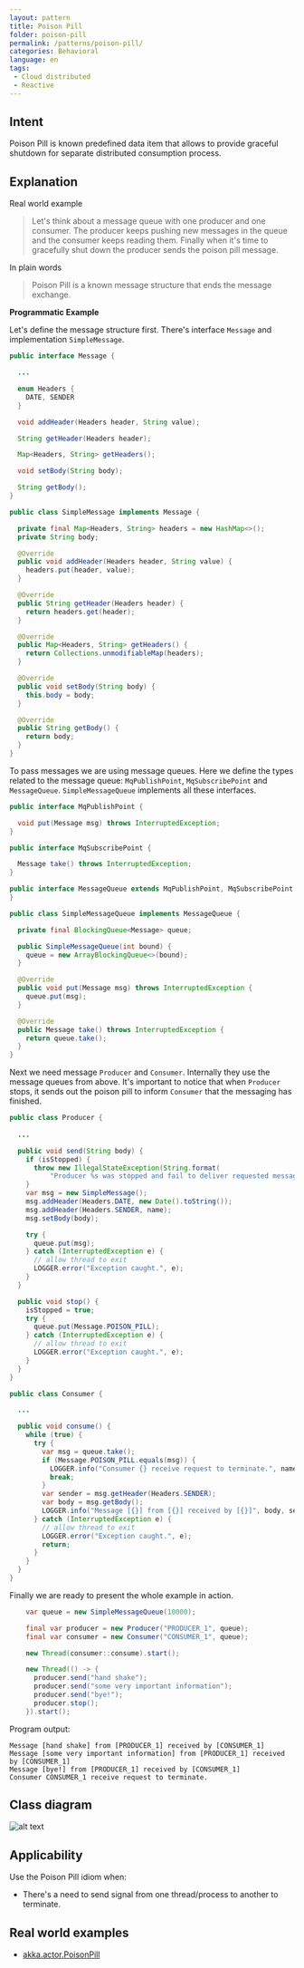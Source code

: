 ```yaml
---
layout: pattern
title: Poison Pill
folder: poison-pill
permalink: /patterns/poison-pill/
categories: Behavioral
language: en
tags:
 - Cloud distributed
 - Reactive
---
```


## Intent

Poison Pill is known predefined data item that allows to provide graceful shutdown for separate 
distributed consumption process.

## Explanation

Real world example

> Let's think about a message queue with one producer and one consumer. The producer keeps pushing 
> new messages in the queue and the consumer keeps reading them. Finally when it's time to 
> gracefully shut down the producer sends the poison pill message.             

In plain words

> Poison Pill is a known message structure that ends the message exchange.   

**Programmatic Example**

Let's define the message structure first. There's interface `Message` and implementation 
`SimpleMessage`.

```java
public interface Message {

  ...

  enum Headers {
    DATE, SENDER
  }

  void addHeader(Headers header, String value);

  String getHeader(Headers header);

  Map<Headers, String> getHeaders();

  void setBody(String body);

  String getBody();
}

public class SimpleMessage implements Message {

  private final Map<Headers, String> headers = new HashMap<>();
  private String body;

  @Override
  public void addHeader(Headers header, String value) {
    headers.put(header, value);
  }

  @Override
  public String getHeader(Headers header) {
    return headers.get(header);
  }

  @Override
  public Map<Headers, String> getHeaders() {
    return Collections.unmodifiableMap(headers);
  }

  @Override
  public void setBody(String body) {
    this.body = body;
  }

  @Override
  public String getBody() {
    return body;
  }
}
```

To pass messages we are using message queues. Here we define the types related to the message queue: 
`MqPublishPoint`, `MqSubscribePoint` and `MessageQueue`. `SimpleMessageQueue` implements all these 
interfaces.

```java
public interface MqPublishPoint {

  void put(Message msg) throws InterruptedException;
}

public interface MqSubscribePoint {

  Message take() throws InterruptedException;
}

public interface MessageQueue extends MqPublishPoint, MqSubscribePoint {
}

public class SimpleMessageQueue implements MessageQueue {

  private final BlockingQueue<Message> queue;

  public SimpleMessageQueue(int bound) {
    queue = new ArrayBlockingQueue<>(bound);
  }

  @Override
  public void put(Message msg) throws InterruptedException {
    queue.put(msg);
  }

  @Override
  public Message take() throws InterruptedException {
    return queue.take();
  }
}
```

Next we need message `Producer` and `Consumer`. Internally they use the message queues from above.
It's important to notice that when `Producer` stops, it sends out the poison pill to inform 
`Consumer` that the messaging has finished. 

```java
public class Producer {
  
  ... 

  public void send(String body) {
    if (isStopped) {
      throw new IllegalStateException(String.format(
          "Producer %s was stopped and fail to deliver requested message [%s].", body, name));
    }
    var msg = new SimpleMessage();
    msg.addHeader(Headers.DATE, new Date().toString());
    msg.addHeader(Headers.SENDER, name);
    msg.setBody(body);

    try {
      queue.put(msg);
    } catch (InterruptedException e) {
      // allow thread to exit
      LOGGER.error("Exception caught.", e);
    }
  }

  public void stop() {
    isStopped = true;
    try {
      queue.put(Message.POISON_PILL);
    } catch (InterruptedException e) {
      // allow thread to exit
      LOGGER.error("Exception caught.", e);
    }
  }
}

public class Consumer {

  ...

  public void consume() {
    while (true) {
      try {
        var msg = queue.take();
        if (Message.POISON_PILL.equals(msg)) {
          LOGGER.info("Consumer {} receive request to terminate.", name);
          break;
        }
        var sender = msg.getHeader(Headers.SENDER);
        var body = msg.getBody();
        LOGGER.info("Message [{}] from [{}] received by [{}]", body, sender, name);
      } catch (InterruptedException e) {
        // allow thread to exit
        LOGGER.error("Exception caught.", e);
        return;
      }
    }
  }
}
```

Finally we are ready to present the whole example in action.

```java
    var queue = new SimpleMessageQueue(10000);

    final var producer = new Producer("PRODUCER_1", queue);
    final var consumer = new Consumer("CONSUMER_1", queue);

    new Thread(consumer::consume).start();

    new Thread(() -> {
      producer.send("hand shake");
      producer.send("some very important information");
      producer.send("bye!");
      producer.stop();
    }).start();
```

Program output:

```
Message [hand shake] from [PRODUCER_1] received by [CONSUMER_1]
Message [some very important information] from [PRODUCER_1] received by [CONSUMER_1]
Message [bye!] from [PRODUCER_1] received by [CONSUMER_1]
Consumer CONSUMER_1 receive request to terminate.
```

## Class diagram

![alt text](./etc/poison-pill.png "Poison Pill")

## Applicability

Use the Poison Pill idiom when:

* There's a need to send signal from one thread/process to another to terminate.

## Real world examples

* [akka.actor.PoisonPill](http://doc.akka.io/docs/akka/2.1.4/java/untyped-actors.html)
